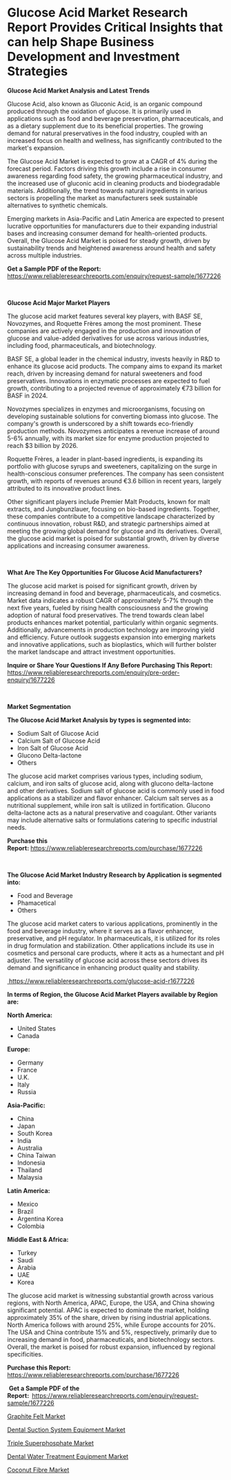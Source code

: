<p><h1>Glucose Acid Market Research Report Provides Critical Insights that can help Shape Business Development and Investment Strategies</h1></p><p><strong>Glucose Acid Market Analysis and Latest Trends</strong></p>
<p><p>Glucose Acid, also known as Gluconic Acid, is an organic compound produced through the oxidation of glucose. It is primarily used in applications such as food and beverage preservation, pharmaceuticals, and as a dietary supplement due to its beneficial properties. The growing demand for natural preservatives in the food industry, coupled with an increased focus on health and wellness, has significantly contributed to the market's expansion.</p><p>The Glucose Acid Market is expected to grow at a CAGR of 4% during the forecast period. Factors driving this growth include a rise in consumer awareness regarding food safety, the growing pharmaceutical industry, and the increased use of gluconic acid in cleaning products and biodegradable materials. Additionally, the trend towards natural ingredients in various sectors is propelling the market as manufacturers seek sustainable alternatives to synthetic chemicals.</p><p>Emerging markets in Asia-Pacific and Latin America are expected to present lucrative opportunities for manufacturers due to their expanding industrial bases and increasing consumer demand for health-oriented products. Overall, the Glucose Acid Market is poised for steady growth, driven by sustainability trends and heightened awareness around health and safety across multiple industries.</p></p>
<p><strong>Get a Sample PDF of the Report:&nbsp;</strong> <a href="https://www.reliableresearchreports.com/enquiry/request-sample/1677226?utm_campaign=123&utm_medium=2&utm_source=Github&utm_content=ia&utm_term=11112024&utm_id=glucose-acid">https://www.reliableresearchreports.com/enquiry/request-sample/1677226</a></p>
<p>&nbsp;</p>
<p><strong>Glucose Acid Major Market Players</strong></p>
<p><p>The glucose acid market features several key players, with BASF SE, Novozymes, and Roquette Frères among the most prominent. These companies are actively engaged in the production and innovation of glucose and value-added derivatives for use across various industries, including food, pharmaceuticals, and biotechnology.</p><p>BASF SE, a global leader in the chemical industry, invests heavily in R&D to enhance its glucose acid products. The company aims to expand its market reach, driven by increasing demand for natural sweeteners and food preservatives. Innovations in enzymatic processes are expected to fuel growth, contributing to a projected revenue of approximately €73 billion for BASF in 2024.</p><p>Novozymes specializes in enzymes and microorganisms, focusing on developing sustainable solutions for converting biomass into glucose. The company's growth is underscored by a shift towards eco-friendly production methods. Novozymes anticipates a revenue increase of around 5-6% annually, with its market size for enzyme production projected to reach $3 billion by 2026.</p><p>Roquette Frères, a leader in plant-based ingredients, is expanding its portfolio with glucose syrups and sweeteners, capitalizing on the surge in health-conscious consumer preferences. The company has seen consistent growth, with reports of revenues around €3.6 billion in recent years, largely attributed to its innovative product lines.</p><p>Other significant players include Premier Malt Products, known for malt extracts, and Jungbunzlauer, focusing on bio-based ingredients. Together, these companies contribute to a competitive landscape characterized by continuous innovation, robust R&D, and strategic partnerships aimed at meeting the growing global demand for glucose and its derivatives. Overall, the glucose acid market is poised for substantial growth, driven by diverse applications and increasing consumer awareness.</p></p>
<p>&nbsp;</p>
<p><strong>What Are The Key Opportunities For Glucose Acid Manufacturers?</strong></p>
<p><p>The glucose acid market is poised for significant growth, driven by increasing demand in food and beverage, pharmaceuticals, and cosmetics. Market data indicates a robust CAGR of approximately 5-7% through the next five years, fueled by rising health consciousness and the growing adoption of natural food preservatives. The trend towards clean label products enhances market potential, particularly within organic segments. Additionally, advancements in production technology are improving yield and efficiency. Future outlook suggests expansion into emerging markets and innovative applications, such as bioplastics, which will further bolster the market landscape and attract investment opportunities.</p></p>
<p><strong>Inquire or Share Your Questions If Any Before Purchasing This Report:</strong> <a href="https://www.reliableresearchreports.com/enquiry/pre-order-enquiry/1677226?utm_campaign=123&utm_medium=2&utm_source=Github&utm_content=ia&utm_term=11112024&utm_id=glucose-acid">https://www.reliableresearchreports.com/enquiry/pre-order-enquiry/1677226</a></p>
<p>&nbsp;</p>
<p><strong>Market Segmentation</strong></p>
<p><strong>The Glucose Acid Market Analysis by types is segmented into:</strong></p>
<p><ul><li>Sodium Salt of Glucose Acid</li><li>Calcium Salt of Glucose Acid</li><li>Iron Salt of Glucose Acid</li><li>Glucono Delta-lactone</li><li>Others</li></ul></p>
<p><p>The glucose acid market comprises various types, including sodium, calcium, and iron salts of glucose acid, along with glucono delta-lactone and other derivatives. Sodium salt of glucose acid is commonly used in food applications as a stabilizer and flavor enhancer. Calcium salt serves as a nutritional supplement, while iron salt is utilized in fortification. Glucono delta-lactone acts as a natural preservative and coagulant. Other variants may include alternative salts or formulations catering to specific industrial needs.</p></p>
<p><strong>Purchase this Report:&nbsp;</strong><a href="https://www.reliableresearchreports.com/purchase/1677226?utm_campaign=123&utm_medium=2&utm_source=Github&utm_content=ia&utm_term=11112024&utm_id=glucose-acid">https://www.reliableresearchreports.com/purchase/1677226</a></p>
<p>&nbsp;</p>
<p><strong>The Glucose Acid Market Industry Research by Application is segmented into:</strong></p>
<p><ul><li>Food and Beverage</li><li>Phamacetical</li><li>Others</li></ul></p>
<p><p>The glucose acid market caters to various applications, prominently in the food and beverage industry, where it serves as a flavor enhancer, preservative, and pH regulator. In pharmaceuticals, it is utilized for its roles in drug formulation and stabilization. Other applications include its use in cosmetics and personal care products, where it acts as a humectant and pH adjuster. The versatility of glucose acid across these sectors drives its demand and significance in enhancing product quality and stability.</p></p>
<p><a href="https://www.reliableresearchreports.com/glucose-acid-r1677226?utm_campaign=123&utm_medium=2&utm_source=Github&utm_content=ia&utm_term=11112024&utm_id=glucose-acid">&nbsp;https://www.reliableresearchreports.com/glucose-acid-r1677226</a></p>
<p><strong>In terms of Region, the Glucose Acid Market Players available by Region are:</strong></p>
<p>
    <p> <strong> North America: </strong>
        <ul>
            <li>United States</li>
            <li>Canada</li>
        </ul>
        </p> 
    <p> <strong> Europe: </strong>
        <ul>
            <li>Germany</li>
            <li>France</li>
            <li>U.K.</li>
            <li>Italy</li>
            <li>Russia</li>
        </ul>
        </p> 
    <p> <strong> Asia-Pacific: </strong>
        <ul>
            <li>China</li>
            <li>Japan</li>
            <li>South Korea</li>
            <li>India</li>
            <li>Australia</li>
            <li>China Taiwan</li>
            <li>Indonesia</li>
            <li>Thailand</li>
            <li>Malaysia</li>
        </ul>
        </p> 
    <p> <strong> Latin America: </strong>
        <ul>
            <li>Mexico</li>
            <li>Brazil</li>
            <li>Argentina Korea</li>
            <li>Colombia</li>
        </ul>
        </p> 
    <p> <strong> Middle East & Africa: </strong>
        <ul>
            <li>Turkey</li>
            <li>Saudi</li>
            <li>Arabia</li>
            <li>UAE</li>
            <li>Korea</li>
        </ul>
    </p>
    </p>
<p><p>The glucose acid market is witnessing substantial growth across various regions, with North America, APAC, Europe, the USA, and China showing significant potential. APAC is expected to dominate the market, holding approximately 35% of the share, driven by rising industrial applications. North America follows with around 25%, while Europe accounts for 20%. The USA and China contribute 15% and 5%, respectively, primarily due to increasing demand in food, pharmaceuticals, and biotechnology sectors. Overall, the market is poised for robust expansion, influenced by regional specificities.</p></p>
<p><strong>Purchase this Report: </strong><a href="https://www.reliableresearchreports.com/purchase/1677226?utm_campaign=123&utm_medium=2&utm_source=Github&utm_content=ia&utm_term=11112024&utm_id=glucose-acid">https://www.reliableresearchreports.com/purchase/1677226</a></p>
<p>&nbsp;<strong>Get a Sample PDF of the Report:&nbsp;&nbsp;</strong><a href="https://www.reliableresearchreports.com/enquiry/request-sample/1677226?utm_campaign=123&utm_medium=2&utm_source=Github&utm_content=ia&utm_term=11112024&utm_id=glucose-acid">https://www.reliableresearchreports.com/enquiry/request-sample/1677226</a></p>
<p><strong></strong></p>
<p><p><a href="https://github.com/tacitam515l/Market-Research-Report-List-1/blob/main/graphite-felt-market.md?utm_campaign=123&utm_medium=2&utm_source=Github&utm_content=ia&utm_term=11112024&utm_id=glucose-acid">Graphite Felt Market</a></p><p><a href="https://issuu.com/reportprime-2/docs/dental-suction-system-equipment-mar_c5f261c9b0670b?utm_campaign=123&utm_medium=2&utm_source=Github&utm_content=ia&utm_term=11112024&utm_id=glucose-acid">Dental Suction System Equipment Market</a></p><p><a href="https://www.linkedin.com/pulse/triple-superphosphate-market-maturity-analysis-regional-yejof?utm_campaign=123&utm_medium=2&utm_source=Github&utm_content=ia&utm_term=11112024&utm_id=glucose-acid">Triple Superphosphate Market</a></p><p><a href="https://issuu.com/reportprime-2/docs/dental-water-treatment-equipment-ma_e7503d427b1a8e?utm_campaign=123&utm_medium=2&utm_source=Github&utm_content=ia&utm_term=11112024&utm_id=glucose-acid">Dental Water Treatment Equipment Market</a></p><p><a href="https://github.com/JamesCox407/Market-Research-Report-List-1/blob/main/coconut-fibre-market.md?utm_campaign=123&utm_medium=2&utm_source=Github&utm_content=ia&utm_term=11112024&utm_id=glucose-acid">Coconut Fibre Market</a></p></p>